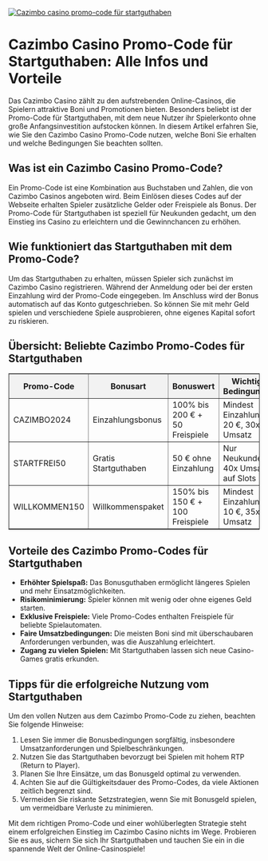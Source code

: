 [![Cazimbo casino promo-code für startguthaben](https://123-caf.pages.dev/gitsignup.png)](https://vrmoo.ru/Bt82HjjY)

<h1>Cazimbo Casino Promo-Code für Startguthaben: Alle Infos und Vorteile</h1>  <p>Das Cazimbo Casino zählt zu den aufstrebenden Online-Casinos, die Spielern attraktive Boni und Promotionen bieten. Besonders beliebt ist der Promo-Code für Startguthaben, mit dem neue Nutzer ihr Spielerkonto ohne große Anfangsinvestition aufstocken können. In diesem Artikel erfahren Sie, wie Sie den Cazimbo Casino Promo-Code nutzen, welche Boni Sie erhalten und welche Bedingungen Sie beachten sollten.</p>  <h2>Was ist ein Cazimbo Casino Promo-Code?</h2>  <p>Ein Promo-Code ist eine Kombination aus Buchstaben und Zahlen, die von Cazimbo Casinos angeboten wird. Beim Einlösen dieses Codes auf der Webseite erhalten Spieler zusätzliche Gelder oder Freispiele als Bonus. Der Promo-Code für Startguthaben ist speziell für Neukunden gedacht, um den Einstieg ins Casino zu erleichtern und die Gewinnchancen zu erhöhen.</p>  <h2>Wie funktioniert das Startguthaben mit dem Promo-Code?</h2>  <p>Um das Startguthaben zu erhalten, müssen Spieler sich zunächst im Cazimbo Casino registrieren. Während der Anmeldung oder bei der ersten Einzahlung wird der Promo-Code eingegeben. Im Anschluss wird der Bonus automatisch auf das Konto gutgeschrieben. So können Sie mit mehr Geld spielen und verschiedene Spiele ausprobieren, ohne eigenes Kapital sofort zu riskieren.</p>  <h2>Übersicht: Beliebte Cazimbo Promo-Codes für Startguthaben</h2>  <table border="1" cellpadding="8" cellspacing="0" style="border-collapse:collapse; width:100%; max-width:600px;">   <thead>     <tr style="background-color:#f2f2f2;">       <th>Promo-Code</th>       <th>Bonusart</th>       <th>Bonuswert</th>       <th>Wichtige Bedingungen</th>     </tr>   </thead>   <tbody>     <tr>       <td>CAZIMBO2024</td>       <td>Einzahlungsbonus</td>       <td>100% bis 200 € + 50 Freispiele</td>       <td>Mindest Einzahlung 20 €, 30x Umsatz</td>     </tr>     <tr>       <td>STARTFREI50</td>       <td>Gratis Startguthaben</td>       <td>50 € ohne Einzahlung</td>       <td>Nur Neukunden, 40x Umsatz auf Slots</td>     </tr>     <tr>       <td>WILLKOMMEN150</td>       <td>Willkommenspaket</td>       <td>150% bis 150 € + 100 Freispiele</td>       <td>Mindest Einzahlung 10 €, 35x Umsatz</td>     </tr>   </tbody> </table>  <h2>Vorteile des Cazimbo Promo-Codes für Startguthaben</h2>  <ul>   <li><strong>Erhöhter Spielspaß:</strong> Das Bonusguthaben ermöglicht längeres Spielen und mehr Einsatzmöglichkeiten.</li>   <li><strong>Risikominimierung:</strong> Spieler können mit wenig oder ohne eigenes Geld starten.</li>   <li><strong>Exklusive Freispiele:</strong> Viele Promo-Codes enthalten Freispiele für beliebte Spielautomaten.</li>   <li><strong>Faire Umsatzbedingungen:</strong> Die meisten Boni sind mit überschaubaren Anforderungen verbunden, was die Auszahlung erleichtert.</li>   <li><strong>Zugang zu vielen Spielen:</strong> Mit Startguthaben lassen sich neue Casino-Games gratis erkunden.</li> </ul>  <h2>Tipps für die erfolgreiche Nutzung vom Startguthaben</h2>  <p>Um den vollen Nutzen aus dem Cazimbo Promo-Code zu ziehen, beachten Sie folgende Hinweise:</p>  <ol>   <li>Lesen Sie immer die Bonusbedingungen sorgfältig, insbesondere Umsatzanforderungen und Spielbeschränkungen.</li>   <li>Nutzen Sie das Startguthaben bevorzugt bei Spielen mit hohem RTP (Return to Player).</li>   <li>Planen Sie Ihre Einsätze, um das Bonusgeld optimal zu verwenden.</li>   <li>Achten Sie auf die Gültigkeitsdauer des Promo-Codes, da viele Aktionen zeitlich begrenzt sind.</li>   <li>Vermeiden Sie riskante Setzstrategien, wenn Sie mit Bonusgeld spielen, um vermeidbare Verluste zu minimieren.</li> </ol>  <p>Mit dem richtigen Promo-Code und einer wohlüberlegten Strategie steht einem erfolgreichen Einstieg im Cazimbo Casino nichts im Wege. Probieren Sie es aus, sichern Sie sich Ihr Startguthaben und tauchen Sie ein in die spannende Welt der Online-Casinospiele!</p>